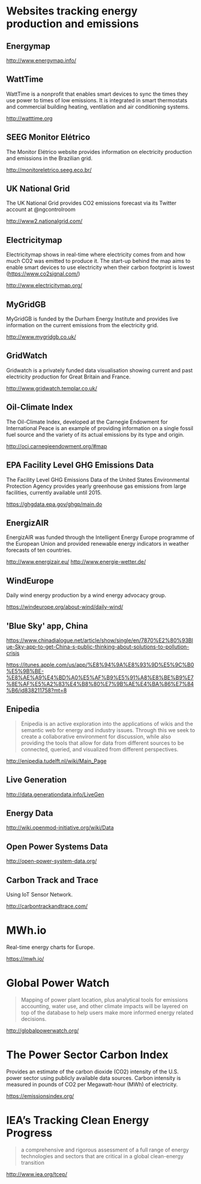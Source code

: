# Websites tracking energy production and emissions


## Energymap

http://www.energymap.info/


## WattTime

WattTime is a nonprofit that enables smart devices to sync the times they use power to times of low emissions. It is integrated in smart thermostats and commercial building heating, ventilation and air conditioning systems.

http://watttime.org


## SEEG Monitor Elétrico

The Monitor Elétrico website provides information on electricity production and emissions in the Brazilian grid.

http://monitoreletrico.seeg.eco.br/


## UK National Grid

The UK National Grid provides CO2  emissions forecast via its Twitter account at @ngcontrolroom

http://www2.nationalgrid.com/


## Electricitymap

Electricitymap shows in real-time where electricity comes from and how much CO2  was emitted to produce it. The start-up behind the map aims to enable smart devices to use electricity when their carbon footprint is lowest (https://www.co2signal.com/)

http://www.electricitymap.org/


## MyGridGB

MyGridGB is funded by the Durham Energy Institute and provides live information on the current emissions from the electricity grid.

http://www.mygridgb.co.uk/


## GridWatch

Gridwatch is a privately funded data visualisation showing current and past electricity production for Great Britain and France.

http://www.gridwatch.templar.co.uk/


## Oil-Climate Index

The Oil-Climate Index, developed at the Carnegie Endowment for International Peace is an example of providing information on a single fossil fuel source and the variety of its actual emissions by its type and origin.

http://oci.carnegieendowment.org/#map


## EPA Facility Level GHG Emissions Data

The Facility Level GHG Emissions Data of the United States Environmental Protection Agency provides yearly greenhouse gas emissions from large facilities, currently available until 2015.

https://ghgdata.epa.gov/ghgp/main.do


## EnergizAIR

EnergizAIR was funded through the Intelligent Energy Europe programme of the European Union and provided renewable energy indicators in weather forecasts of ten countries.

http://www.energizair.eu/
http://www.energie-wetter.de/


## WindEurope

Daily wind energy production by a wind energy advocacy group.

https://windeurope.org/about-wind/daily-wind/


## 'Blue Sky' app, China

https://www.chinadialogue.net/article/show/single/en/7870%E2%80%93Blue-Sky-app-to-get-China-s-public-thinking-about-solutions-to-pollution-crisis

https://itunes.apple.com/us/app/%E8%94%9A%E8%93%9D%E5%9C%B0%E5%9B%BE-%E8%AE%A9%E4%BD%A0%E5%AF%B9%E5%91%A8%E8%BE%B9%E7%8E%AF%E5%A2%83%E4%B8%80%E7%9B%AE%E4%BA%86%E7%84%B6/id838211758?mt=8


## Enipedia

> Enipedia is an active exploration into the applications of wikis and the semantic web for energy and industry issues. Through this we seek to create a collaborative environment for discussion, while also providing the tools that allow for data from different sources to be connected, queried, and visualized from different perspectives.

http://enipedia.tudelft.nl/wiki/Main_Page


## Live Generation

http://data.generationdata.info/LiveGen


## Energy Data

http://wiki.openmod-initiative.org/wiki/Data


## Open Power Systems Data

http://open-power-system-data.org/

## Carbon Track and Trace

Using IoT Sensor Network.

http://carbontrackandtrace.com/

# MWh.io

Real-time energy charts for Europe.

https://mwh.io/

# Global Power Watch

> Mapping of power plant location, plus analytical tools for emissions accounting, water use, and other climate impacts will be layered on top of the database to help users make more informed energy related decisions.

http://globalpowerwatch.org/

# The Power Sector Carbon Index

Provides an estimate of the carbon dioxide (CO2) intensity of the U.S. power sector using publicly available data sources. Carbon intensity is measured in pounds of CO2 per Megawatt-hour (MWh) of electricity. 

https://emissionsindex.org/

# IEA’s Tracking Clean Energy Progress

> a comprehensive and rigorous assessment of a full range of energy technologies and sectors that are critical in a global clean-energy transition

http://www.iea.org/tcep/

